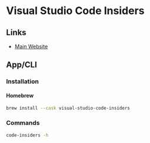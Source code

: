 # Visual Studio Code Insiders

## Links

- [Main Website](https://code.visualstudio.com/insiders/)

## App/CLI

### Installation

#### Homebrew

```sh
brew install --cask visual-studio-code-insiders
```

### Commands

```sh
code-insiders -h
```
